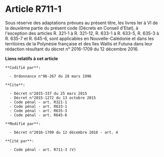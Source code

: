 # Article R711-1

Sous réserve des adaptations prévues au présent titre, les livres Ier à VI de la deuxième partie du présent code (Décrets en
Conseil d'Etat), à l'exception des articles R. 321-1 à R. 321-12, R. 633-1 à R. 633-5, 
R. 635-3 à R. 635-7 et R. 645-6, sont applicables en Nouvelle-Calédonie et dans les territoires de la Polynésie française et
des îles Wallis et Futuna dans leur rédaction résultant du décret n° 2016-1709 du 12 décembre 2016.

**Liens relatifs à cet article**

	**Codifié par**:

	  - Ordonnance n°96-267 du 28 mars 1996

	**Cite**:

	  - Décret n°2015-337 du 25 mars 2015
	  - Décret n°2015-1272 du 13 octobre 2015
	  - Code pénal - art. R321-1
	  - Code pénal - art. R633-1
	  - Code pénal - art. R635-3
	  - Code pénal - art. R645-6

	**Modifié par**:

	  - Décret n°2016-1709 du 12 décembre 2016 - art. 4

	**Cité par**:

	  - Code pénal - art. R711-3 (V)
